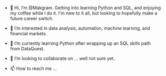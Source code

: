 - 👋 Hi, I’m @Makgram. Getting into learning Python and SQL, and enjoying my coffee while I do it. I'm new to it all, but looking to hopefully make a future career switch.

- 👀 I’m interested in data analysis, automation, machine learning, and financial markets.
- 🌱 I’m currently learning Python after wrapping up an SQL skills path from DataQuest. 
- 💞️ I’m looking to collaborate on ... well not sure yet.
- 📫 How to reach me ...

<!---
Makgram/Makgram is a ✨ special ✨ repository because its `README.md` (this file) appears on your GitHub profile.
You can click the Preview link to take a look at your changes.
--->
